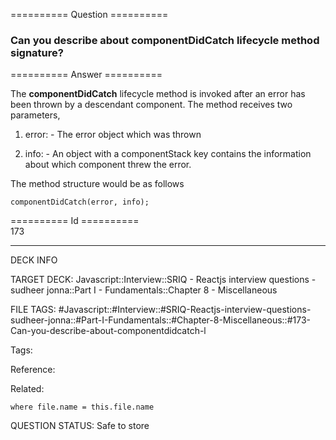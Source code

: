 ========== Question ==========  

### Can you describe about componentDidCatch lifecycle method signature?  

========== Answer ==========  

The **componentDidCatch** lifecycle method is invoked after an error has been thrown by a descendant component. The method receives two parameters,

1.  error: - The error object which was thrown

2.  info: - An object with a componentStack key contains the information about which component threw the error.

The method structure would be as follows

<!-- codeblock-start -->
<pre><code class="hljs language-javascript"><span class="hljs-title function_">componentDidCatch</span>(error, info);
</code></pre>
<!-- codeblock-end -->

========== Id ==========  
173

---

DECK INFO

TARGET DECK: Javascript::Interview::SRIQ - Reactjs interview questions - sudheer jonna::Part I - Fundamentals::Chapter 8 - Miscellaneous

FILE TAGS: #Javascript::#Interview::#SRIQ-Reactjs-interview-questions-sudheer-jonna::#Part-I-Fundamentals::#Chapter-8-Miscellaneous::#173-Can-you-describe-about-componentdidcatch-l

Tags:

Reference:

Related:

```dataview
where file.name = this.file.name
```
QUESTION STATUS: Safe to store
